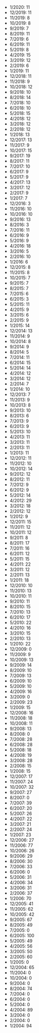 *  1/2020: 11
*  12/2019: 11
*  11/2019: 8
*  10/2019: 8
*  9/2019: 7
*  8/2019: 11
*  7/2019: 6
*  6/2019: 11
*  5/2019: 8
*  4/2019: 15
*  3/2019: 12
*  2/2019: 6
*  1/2019: 11
*  12/2018: 11
*  11/2018: 9
*  10/2018: 12
*  9/2018: 10
*  8/2018: 14
*  7/2018: 10
*  6/2018: 10
*  5/2018: 15
*  4/2018: 12
*  3/2018: 12
*  2/2018: 12
*  1/2018: 13
*  12/2017: 13
*  11/2017: 9
*  10/2017: 15
*  9/2017: 19
*  8/2017: 11
*  7/2017: 10
*  6/2017: 9
*  5/2017: 9
*  4/2017: 13
*  3/2017: 12
*  2/2017: 9
*  1/2017: 7
*  12/2016: 3
*  11/2016: 10
*  10/2016: 10
*  9/2016: 13
*  8/2016: 3
*  7/2016: 11
*  6/2016: 9
*  5/2016: 9
*  4/2016: 18
*  3/2016: 5
*  2/2016: 10
*  1/2016: 6
*  12/2015: 8
*  11/2015: 8
*  10/2015: 7
*  9/2015: 7
*  8/2015: 7
*  7/2015: 6
*  6/2015: 3
*  5/2015: 11
*  4/2015: 9
*  3/2015: 6
*  2/2015: 9
*  1/2015: 14
*  12/2014: 13
*  11/2014: 9
*  10/2014: 8
*  9/2014: 9
*  8/2014: 5
*  7/2014: 11
*  6/2014: 15
*  5/2014: 14
*  4/2014: 12
*  3/2014: 12
*  2/2014: 7
*  1/2014: 10
*  12/2013: 7
*  11/2013: 9
*  10/2013: 8
*  9/2013: 10
*  8/2013: 6
*  7/2013: 9
*  6/2013: 9
*  5/2013: 10
*  4/2013: 11
*  3/2013: 11
*  2/2013: 11
*  1/2013: 11
*  12/2012: 11
*  11/2012: 10
*  10/2012: 14
*  9/2012: 12
*  8/2012: 11
*  7/2012: 9
*  6/2012: 9
*  5/2012: 14
*  4/2012: 29
*  3/2012: 18
*  2/2012: 12
*  1/2012: 9
*  12/2011: 15
*  11/2011: 12
*  10/2011: 12
*  9/2011: 8
*  8/2011: 17
*  7/2011: 16
*  6/2011: 12
*  5/2011: 15
*  4/2011: 22
*  3/2011: 12
*  2/2011: 13
*  1/2011: 18
*  12/2010: 10
*  11/2010: 13
*  10/2010: 11
*  9/2010: 11
*  8/2010: 15
*  7/2010: 13
*  6/2010: 17
*  5/2010: 22
*  4/2010: 16
*  3/2010: 15
*  2/2010: 13
*  1/2010: 22
*  12/2009: 0
*  11/2009: 9
*  10/2009: 13
*  9/2009: 14
*  8/2009: 10
*  7/2009: 13
*  6/2009: 10
*  5/2009: 10
*  4/2009: 16
*  3/2009: 0
*  2/2009: 23
*  1/2009: 15
*  12/2008: 16
*  11/2008: 18
*  10/2008: 11
*  9/2008: 13
*  8/2008: 0
*  7/2008: 28
*  6/2008: 28
*  5/2008: 18
*  4/2008: 19
*  3/2008: 28
*  2/2008: 15
*  1/2008: 15
*  12/2007: 17
*  11/2007: 24
*  10/2007: 32
*  9/2007: 27
*  8/2007: 0
*  7/2007: 39
*  6/2007: 20
*  5/2007: 26
*  4/2007: 22
*  3/2007: 21
*  2/2007: 24
*  1/2007: 23
*  12/2006: 27
*  11/2006: 77
*  10/2006: 26
*  9/2006: 29
*  8/2006: 30
*  7/2006: 33
*  6/2006: 0
*  5/2006: 31
*  4/2006: 34
*  3/2006: 31
*  2/2006: 37
*  1/2006: 70
*  12/2005: 41
*  11/2005: 62
*  10/2005: 42
*  9/2005: 67
*  8/2005: 49
*  7/2005: 0
*  6/2005: 100
*  5/2005: 49
*  4/2005: 56
*  3/2005: 50
*  2/2005: 60
*  1/2005: 0
*  12/2004: 65
*  11/2004: 0
*  10/2004: 0
*  9/2004: 0
*  8/2004: 74
*  7/2004: 0
*  6/2004: 0
*  5/2004: 0
*  4/2004: 89
*  3/2004: 0
*  2/2004: 0
*  1/2004: 94